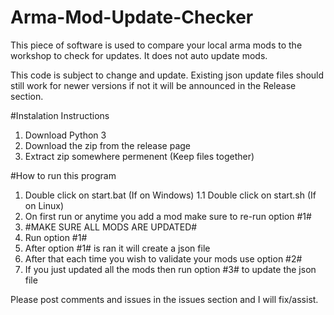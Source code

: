 # Arma-Mod-Update-Checker
This piece of software is used to compare your local arma mods to the workshop to check for updates. It does not auto update mods.

This code is subject to change and update. Existing json update files should still work for newer versions if not it will be announced in the Release section.

#Instalation Instructions
1. Download Python 3
2. Download the zip from the release page
3. Extract zip somewhere permenent (Keep files together)

#How to run this program
1. Double click on start.bat (If on Windows)
1.1 Double click on start.sh (If on Linux)
2. On first run or anytime you add a mod make sure to re-run option #1#
3. #MAKE SURE ALL MODS ARE UPDATED#
4. Run option #1#
5. After option #1# is ran it will create a json file
6. After that each time you wish to validate your mods use option #2#
7. If you just updated all the mods then run option #3# to update the json file

Please post comments and issues in the issues section and I will fix/assist.
